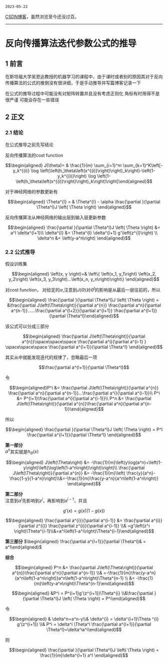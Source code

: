 `2023-05-22`

[CSDN博客](https://blog.csdn.net/qq_66664177/article/details/130826563)，虽然浏览至今还没过百。

---

# 反向传播算法迭代参数公式的推导
## 1 前言 
  
在斯坦福大学吴恩达教授的机器学习的课程中，由于课时或者别的原因其对于反向传播算法的公式的推倒没有很详细，于是手动推导并写篇博客记录一下

在公式的推导过程中可能没有对矩阵转置并且没有考虑正则化 角标有时用得不是很严谨 可能会存在一些错误
 
## 2 正文


### 2.1 结论
在公式推导之前先写结论

反向传播算法的cost function

$$\begin{aligned} J(\theta)= & \frac{1}{m} \sum_{i=1}^m \sum_{k=1}^K\left[-y_k^{(i)} \log \left(\left(h_\theta\left(x^{(i)}\right)\right)_k\right)-\left(1-y_k^{(i)}\right) \log \left(1-\left(h_\theta\left(x^{(i)}\right)\right)_k\right)\right]\end{aligned}$$

对于神经网络的参数更新有 

$$\begin{aligned} \Theta^{l} = & \Theta^{l} - \alpha \frac{\partial }{\partial \Theta^l}J \left( \Theta \right) \end{aligned}$$

反向传播算法从神经网络的输出层到输入层更新参数

$$\begin{aligned}  \frac{\partial }{\partial \Theta^l}J \left( \Theta \right) &= a^l \delta^{l+1}\\
\delta^{l} &= \Theta^{l} \delta^{l+1} g'\left(z^{l}\right) \\
\delta^n &= \left(y-a^n\right)
\end{aligned}$$


### 2.2 公式推导
假设训练集 

$$\begin{aligned} \left(x, y \right)=& \left\{ \left(x_1, y_1\right) \left(x_2, y_2\right) \left(x_3, y_3\right)...\left(x_n, y_n\right)\right\}  \end{aligned}$$  
 
对cost function， 对给定的$\alpha$,注意到$J(\Theta)$对$\Theta^l$的影响是从最后一层往前的，所以  

$$\begin{aligned} \frac{\partial }{\partial \Theta^l}J \left( \Theta \right) = &\frac{\partial J\left(\Theta\right)}{\partial a^{n}} \frac{\partial a^n}{\partial a^{n-1}}......\frac{\partial a^{l+2}}{\partial a^{l+1}} \frac{\partial a^{l+1}}{\partial \Theta^l}\end{aligned}$$   

该公式可以分成三部分

$$\begin{aligned} \frac{\partial J\left(\Theta\right)}{\partial a^{n}}\space\space\space \frac{\partial a^i}{\partial a^{i-1} } \space\space\space \frac{\partial a^{l+1}}{\partial \Theta^l} \end{aligned}$$   

其实从中就能发现迭代的规律了，忽略最后一项  

$$\frac{\partial a^{l+1}}{\partial \Theta^l}$$

令

$$\begin{aligned}P^i &= \frac{\partial J\left(\Theta\right)}{\partial a^{n}} \frac{\partial a^n}{\partial a^{n-1}}...\frac{\partial a^i}{\partial a^{i-1}}\\
P^i &= P^{i+1}\frac{\partial a^i}{\partial a^{i-1}}\\
P^n &= \frac{\partial J\left(\Theta\right)}{\partial a^{n}}\frac{\partial a^n}{\partial a^{n-1}}\end{aligned}$$

所以

$$\begin{aligned} \frac{\partial }{\partial \Theta^l}J \left( \Theta \right) = P^l  \frac{\partial a^{l+1}}{\partial \Theta^l} \end{aligned}$$

**第一部分**  
$a^n$其实就是$h_\Theta (x)$  

$$\begin{aligned} J\left(\Theta\right) &= -\frac{1}{m}\left(y\log(a^n)+\left(1-y\right)\left(\log\left(1-a^n\right)\right)\right)\\
\frac{\partial J\left(\Theta\right)}{\partial a^{n}} &= -\frac{1}{m}\left( \frac{y}{a^n}-\frac{1-y}{1-a^n}\right)\\&=-\frac{1}{m}\frac{y-a^n}{a^n\left(1-a^n\right)} \end{aligned}$$

**第二部分**  
注意到$a^i$先影响到$z^i$，再影响到$a^{i-1}$，并且

$$g'\left(x\right) = g\left(x\right)\left(1-g\left(x\right)\right)$$

$$\begin{aligned} \frac{\partial a^{i}}{\partial a^{i-1}} &=  \frac{\partial a^{i}}{\partial z^{i}} \frac{\partial z^{i}}{\partial a^{i-1}} \\& =g'\left(z^i \right)\Theta^{i-1}\\&=a^i\left(1-a^i\right)\Theta^{i-1}\end{aligned}$$

**第三部分**
$\begin{aligned} \frac{\partial a^{l+1}}{\partial \Theta^l}& = a^l\end{aligned}$

**综合**

$$\begin{aligned} P^n &= \frac{\partial J\left(\Theta\right)}{\partial a^{n}}\frac{\partial a^n}{\partial a^{n-1}} \\& =-\frac{1}{m}\frac{y-a^n}{a^n\left(1-a^n\right)}a^n\left(1-a^n\right)\Theta^{n-1} \\ &= -\frac{1}{m}\left(y-a^n\right)\Theta^{n-1}\end{aligned}$$ 

$$\begin{aligned} &P^i = P^{i+1}g'(z^{i+1})\Theta^{i} \\&\frac{\partial }{\partial \Theta^l}J \left( \Theta \right) = P^i\end{aligned}$$  

令

$$\begin{aligned} & \delta^n=a^n-y\\& \delta^{i} = \delta^{i+1}\Theta ^{i} g'(z^{i+1}) \\& P^i = \delta^i \Theta^l \frac{\partial a^{l+1}}{\partial \Theta^l}=\delta^ia^i\end{aligned}$$  

则

$$\begin{aligned} \frac{\partial }{\partial \Theta^l}J \left( \Theta \right) = \frac{1}{m}\delta^{l+1} a^l \end{aligned}$$

